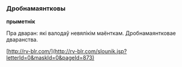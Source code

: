 ### Дробнамаянтковы
**прыметнік**

Пра дваран: які валодаў невялікім маёнткам. Дробнамаянтковае дваранства.

<a rel="author">[http://rv-blr.com/](http://rv-blr.com/slounik.jsp?letterId=0&maskId=0&pageId=873)</a>
